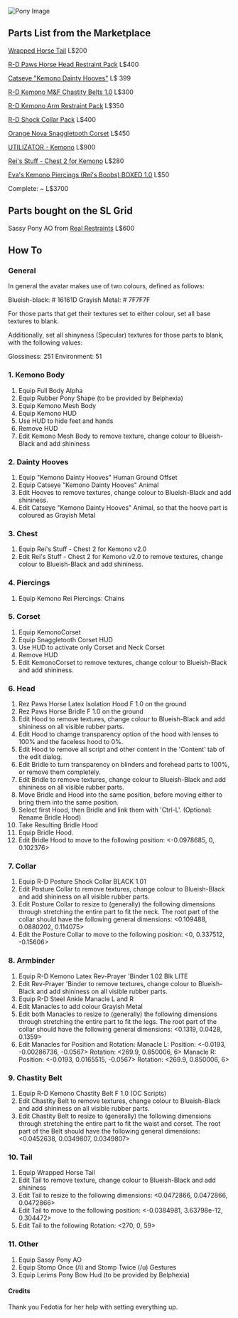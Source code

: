 ![Pony Image](https://cdn.imgchest.com/files/my8xcpj6xz4.png)
## Parts List from the Marketplace 

[Wrapped Horse Tail](https://marketplace.secondlife.com/s/Wrapped-horse-tail/5710638) L$200

[R-D Paws Horse Head Restraint Pack](https://marketplace.secondlife.com/s/R-D-Paws-Horse-Head-Restraint-Pack/9282192) L$400

[Catseye "Kemono Dainty Hooves"](https://marketplace.secondlife.com/s/Catseye-Kemono-Dainty-Hooves/14649201) L$ 399

[R-D Kemono M&F Chastity Belts 1.0](https://marketplace.secondlife.com/s/R-D-Kemono-MF-Chastity-Belts-10/7912507) L$300

[R-D Kemono Arm Restraint Pack](https://marketplace.secondlife.com/s/R-D-Kemono-Arm-Restraint-Pack/8462938) L$350

[R-D Shock Collar Pack](https://marketplace.secondlife.com/s/R-D-Shock-Collar-Pack/6115638) L$400

[Orange Nova Snaggletooth Corset](https://marketplace.secondlife.com/s/Orange-Nova-Snaggletooth-Corset/8172618) L$450

[UTILIZATOR - Kemono](https://marketplace.secondlife.com/s/UTILIZATOR-Kemono/6026407) L$900

[Rei's Stuff - Chest 2 for Kemono](https://marketplace.secondlife.com/s/Reis-Stuff-Chest-2-for-Kemono/7132027) L$280

[Eva's Kemono Piercings (Rei's Boobs) BOXED 1.0](https://marketplace.secondlife.com/s/Evas-Kemono-Piercings-Reis-Boobs-BOXED-10/7288016) L$50

Complete: ~ L$3700

## Parts bought on the SL Grid

Sassy Pony AO from [Real Restraints](http://maps.secondlife.com/secondlife/Pak/128/128/2)  L$600

## How To

### General

In general the avatar makes use of two colours, defined as follows:

Blueish-black: # 16161D
Grayish Metal: # 7F7F7F

For those parts that get their textures set to either colour, set all base textures to blank.

Additionally, set all shinyness (Specular) textures for those parts to blank, with the following values:

Glossiness: 251
Environment: 51
### 1. Kemono Body

1. Equip Full Body Alpha
2. Equip Rubber Pony Shape (to be provided by Belphexia)
3. Equip Kemono Mesh Body
4. Equip Kemono HUD
5. Use HUD to hide feet and hands
6. Remove HUD
7. Edit Kemono Mesh Body to remove texture, change colour to Blueish-Black and add shininess

### 2. Dainty Hooves

1. Equip "Kemono Dainty Hooves" Human Ground Offset
2. Equip Catseye "Kemono Dainty Hooves" Animal
3. Edit Hooves to remove textures, change colour to Blueish-Black and add shininess.
4. Edit Catseye "Kemono Dainty Hooves" Animal, so that the hoove part is coloured as Grayish Metal

### 3. Chest

1. Equip Rei's Stuff - Chest 2 for Kemono v2.0
2. Edit Rei's Stuff - Chest 2 for Kemono v2.0 to remove textures, change colour to Blueish-Black and add shininess.

### 4. Piercings

1. Equip Kemono Rei Piercings: Chains

### 5. Corset

1. Equip KemonoCorset
2. Equip Snaggletooth Corset HUD
3. Use HUD to activate only Corset and Neck Corset
4. Remove HUD
5. Edit KemonoCorset to remove textures, change colour to Blueish-Black and add shininess.

### 6. Head

1. Rez Paws Horse Latex Isolation Hood F 1.0 on the ground
2. Rez Paws Horse Bridle F 1.0 on the ground
3. Edit Hood to remove textures, change colour to Blueish-Black and add shininess on all visible rubber parts.
4. Edit Hood to chamge transparency option of the hood with lenses to 100% and the faceless hood to 0%.
5. Edit Hood to remove all script and other content in the 'Content' tab of the edit dialog.
6. Edit Bridle to turn transparency on blinders and forehead parts to 100%, or remove them completely.
7. Edit Bridle to remove textures, change colour to Blueish-Black and add shininess on all visible rubber parts.
8. Move Bridle and Hood into the same position, before moving either to bring them into the same position.
9. Select first Hood, then Bridle and link them with 'Ctrl-L'. (Optional: Rename Bridle Hood)
10. Take Resulting Bridle Hood
11. Equip Bridle Hood.
12. Edit Bridle Hood to move to the following position: <-0.0978685, 0, 0.102376>

### 7. Collar

1. Equip R-D Posture Shock Collar BLACK 1.01
2. Edit Posture Collar to remove textures, change colour to Blueish-Black and add shininess on all visible rubber parts.
3. Edit Posture Collar to resize to (generally) the following dimensions through stretching the entire part to fit the neck. The root part  of the collar should have the following general dimensions: <0.109488, 0.0880202, 0.114075>
4. Edit the Posture Collar to move to the following position: <0, 0.337512, -0.15606>

### 8. Armbinder

1. Equip R-D Kemono Latex Rev-Prayer 'Binder 1.02 Blk LITE
2. Edit Rev-Prayer 'Binder to remove textures, change colour to Blueish-Black and add shininess on all visible rubber parts.
3. Equip R-D Steel Ankle Manacle L and R
4. Edit Manacles to add colour Grayish Metal
5. Edit both Manacles to resize to (generally) the following dimensions through stretching the entire part to fit the legs. The root part  of the collar should have the following general dimensions: <0.1319, 0.0428, 0.1359>
6. Edit Manacles for Position and Rotation:
		Manacle L: 
			Position: <-0.0193, -0.00286736, -0.0567>
			Rotation: <269.9, 0.850006, 6>
		Manacle R:
			Position: <-0.0193, 0.0165515, -0.0567>
			Rotation: <269.9, 0.850006, 6>

### 9. Chastity Belt

1. Equip R-D Kemono Chastity Belt F 1.0 (OC Scripts)
2. Edit Chastity Belt to remove textures, change colour to Blueish-Black and add shininess on all visible rubber parts.
3. Edit Chastity Belt to resize to (generally) the following dimensions through stretching the entire part to fit the waist and corset. The root part  of the Belt should have the following general dimensions: <0.0452638, 0.0349807, 0.0349807>

### 10. Tail

1. Equip Wrapped Horse Tail
2. Edit Tail to remove texture, change colour to Blueish-Black and add shininess
3. Edit Tail to resize to the following dimensions: <0.0472866, 0.0472866, 0.0472866>
4. Edit Tail to move to the following position: <-0.0384981, 3.63798e-12, 0.304472>
5. Edit Tail to the following Rotation: <270, 0, 59>

### 11. Other

1. Equip Sassy Pony AO
2. Equip Stomp Once (/i) and Stomp Twice (/u) Gestures
3. Equip Lerims Pony Bow Hud (to be provided by Belphexia)


#### Credits

Thank you Fedotia for her help with setting everything up.

